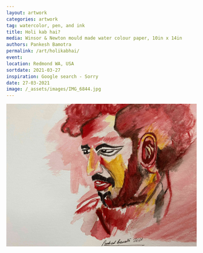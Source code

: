```yaml
---
layout: artwork
categories: artwork
tag: watercolor, pen, and ink
title: Holi kab hai?
media: Winsor & Newton mould made water colour paper, 10in x 14in
authors: Pankesh Bamotra
permalink: /art/holikabhai/
event: 
location: Redmond WA, USA
sortdate: 2021-03-27
inspiration: Google search - Sorry
date: 27-03-2021
image: /_assets/images/IMG_6844.jpg
---
```

![](/_assets/images/IMG_6844.jpg)
